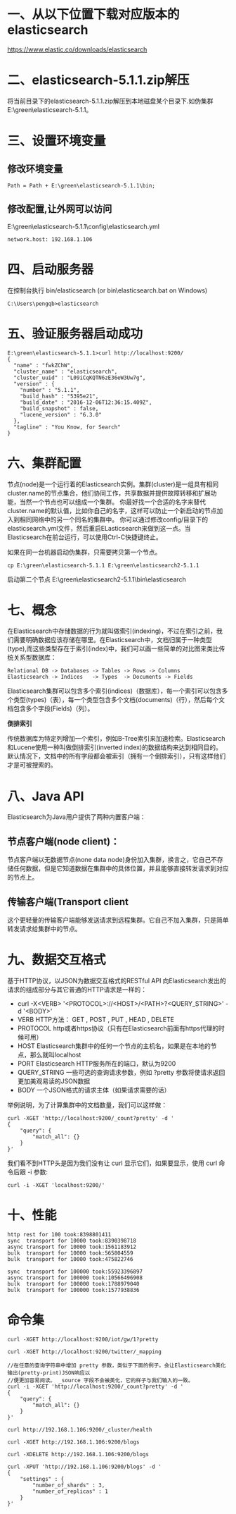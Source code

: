# 一、从以下位置下载对应版本的elasticsearch #
https://www.elastic.co/downloads/elasticsearch


# 二、elasticsearch-5.1.1.zip解压 #

将当前目录下的elasticsearch-5.1.1.zip解压到本地磁盘某个目录下.如伪集群E:\green\elasticsearch-5.1.1。

# 三、设置环境变量 #

## 修改环境变量 ##

    Path = Path + E:\green\elasticsearch-5.1.1\bin;

## 修改配置,让外网可以访问 ##
E:\green\elasticsearch-5.1.1\config\elasticsearch.yml

    network.host: 192.168.1.106

# 四、启动服务器 #
在控制台执行 bin/elasticsearch (or bin\elasticsearch.bat on Windows)

    C:\Users\pengqb>elasticsearch

# 五、验证服务器启动成功 #

    E:\green\elasticsearch-5.1.1>curl http://localhost:9200/
    {
      "name" : "fwkZChW",
      "cluster_name" : "elasticsearch",
      "cluster_uuid" : "L09iCqKQTN6zE36eW3Uw7g",
      "version" : {
        "number" : "5.1.1",
        "build_hash" : "5395e21",
        "build_date" : "2016-12-06T12:36:15.409Z",
        "build_snapshot" : false,
        "lucene_version" : "6.3.0"
      },
      "tagline" : "You Know, for Search"
    }

# 六、集群配置 #
节点(node)是一个运行着的Elasticsearch实例。集群(cluster)是一组具有相同cluster.name的节点集合，他们协同工作，共享数据并提供故障转移和扩展功能，当然一个节点也可以组成一个集群。
你最好找一个合适的名字来替代cluster.name的默认值，比如你自己的名字，这样可以防止一个新启动的节点加入到相同网络中的另一个同名的集群中。
你可以通过修改config/目录下的elasticsearch.yml文件，然后重启ELasticsearch来做到这一点。当Elasticsearch在前台运行，可以使用Ctrl-C快捷键终止。

如果在同一台机器启动伪集群，只需要拷贝第一个节点。

    cp E:\green\elasticsearch-5.1.1 E:\green\elasticsearch2-5.1.1

启动第二个节点
    E:\green\elasticsearch2-5.1.1\bin\elasticsearch

# 七、概念 #
在Elasticsearch中存储数据的行为就叫做索引(indexing)，不过在索引之前，我们需要明确数据应该存储在哪里。在Elasticsearch中，文档归属于一种类型(type),而这些类型存在于索引(index)中，我们可以画一些简单的对比图来类比传统关系型数据库：

    Relational DB -> Databases -> Tables -> Rows -> Columns
    Elasticsearch -> Indices   -> Types  -> Documents -> Fields

Elasticsearch集群可以包含多个索引(indices)（数据库），每一个索引可以包含多个类型(types)（表），每一个类型包含多个文档(documents)（行），然后每个文档包含多个字段(Fields)（列）。

**倒排索引** 

传统数据库为特定列增加一个索引，例如B-Tree索引来加速检索。Elasticsearch和Lucene使用一种叫做倒排索引(inverted index)的数据结构来达到相同目的。
默认情况下，文档中的所有字段都会被索引（拥有一个倒排索引），只有这样他们才是可被搜索的。


# 八、Java API #
Elasticsearch为Java用户提供了两种内置客户端：
## 节点客户端(node client)： ##
节点客户端以无数据节点(none data node)身份加入集群，换言之，它自己不存储任何数据，但是它知道数据在集群中的具体位置，并且能够直接转发请求到对应的节点上。
## 传输客户端(Transport client ##
这个更轻量的传输客户端能够发送请求到远程集群。它自己不加入集群，只是简单转发请求给集群中的节点。

# 九、数据交互格式 #
基于HTTP协议，以JSON为数据交互格式的RESTful API
向Elasticsearch发出的请求的组成部分与其它普通的HTTP请求是一样的：

- curl -X\<VERB\> '\<PROTOCOL\>://\<HOST\>/\<PATH\>?\<QUERY_STRING\>' -d '\<BODY\>'
- VERB HTTP方法： GET , POST , PUT , HEAD , DELETE
- PROTOCOL http或者https协议（只有在Elasticsearch前面有https代理的时候可用）
- HOST Elasticsearch集群中的任何一个节点的主机名，如果是在本地的节点，那么就叫localhost
- PORT Elasticsearch HTTP服务所在的端口，默认为9200
- QUERY_STRING 一些可选的查询请求参数，例如 ?pretty 参数将使请求返回更加美观易读的JSON数据
- BODY 一个JSON格式的请求主体（如果请求需要的话）

举例说明，为了计算集群中的文档数量，我们可以这样做：

    curl -XGET 'http://localhost:9200/_count?pretty' -d '
    {
    	"query": {
    		"match_all": {}
    	}
    }'

我们看不到HTTP头是因为我们没有让 curl 显示它们，如果要显示，使用 curl 命令后跟 -i 参数:

    curl -i -XGET 'localhost:9200/'


# 十、性能 #
    http rest for 100 took:8398801411
    sync  transport for 10000 took:8390398718
    async transport for 10000 took:1561183912
    bulk  transport for 10000 took:565804559
    bulk  transport for 10000 took:475822746
    
    sync  transport for 100000 took:55923396897
    async transport for 100000 took:10566496908
    bulk  transport for 100000 took:1788979040
    bulk  transport for 100000 took:1577938836

# 命令集 #

    curl -XGET http://localhost:9200/iot/gw/1?pretty
    
    curl -XGET http://localhost:9200/twitter/_mapping
    
    //在任意的查询字符串中增加 pretty 参数，类似于下面的例子。会让Elasticsearch美化输出(pretty-print)JSON响应以
    //便更加容易阅读。 _source 字段不会被美化，它的样子与我们输入的一致。
    curl -i -XGET 'http://localhost:9200/_count?pretty' -d '
    {
    	"query": {
    		"match_all": {}
    	}
    }'
    
    curl http://192.168.1.106:9200/_cluster/health
    
    curl -XGET http://192.168.1.106:9200/blogs
    
    curl -XDELETE http://192.168.1.106:9200/blogs
    
    curl -XPUT 'http://192.168.1.106:9200/blogs' -d '
    {
    	"settings" : {
    		"number_of_shards" : 3,
    		"number_of_replicas" : 1
    	}
    }'